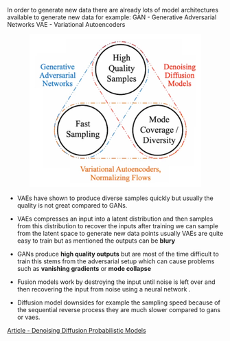 <!--ts-->


<!-- Created by https://github.com/ekalinin/github-markdown-toc -->
<!-- Added by: gil_diy, at: Sat 25 Mar 2023 03:48:27 PM IDT -->

<!--te-->


In order to generate new data there are already lots of model
architectures available to generate new data for example:
GAN -  Generative Adversarial Networks
VAE - Variational Autoencoders

<p align="center">
  <img width="400" src="images/generative_deep_learning/image1.jpg" title="Look into the image">
</p> 


* VAEs have shown to produce diverse samples quickly but usually the quality is not great compared to GANs.

* VAEs compresses an input into a latent distribution and then samples from this distribution
  to recover the inputs after training we can sample from the latent space to generate
  new data points usually VAEs are quite easy to train but as mentioned the outputs can be **blury**


* GANs produce **high quality outputs** but are most of the time difficult to train this
stems from the adversarial setup which can cause problems such as **vanishing
gradients** or **mode collapse**



* Fusion models work by destroying the input until noise is left over and
then recovering the input from noise using a neural network .

* Diffusion model downsides for example the sampling speed because of the sequential reverse
process they are much slower compared to gans or vaes.

[Article - Denoising Diffusion Probabilistic Models](https://arxiv.org/pdf/2006.11239.pdf)